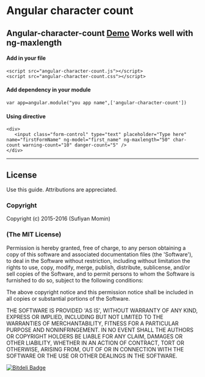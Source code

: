 # Angular character count
Angular-character-count  [Demo](http://sufiiiyan.github.io/Angular-character-count/ ) 
Works well with ng-maxlength
---------------------------------------------------

#### **Add in your file**
```
<script src="angular-character-count.js"></script>
<script src="angular-character-count.css"></script>
```
####  **Add dependency in your module**

    var app=angular.module("you app name",['angular-character-count'])
    
####  **Using directive**

    <div>
       <input class="form-control" type="text" placeholder="Type here" name="firstFormName" ng-model="first_name" ng-maxlength="50" char-count warning-count="10" danger-count="5" />
    </div>

-------------------------------------------------------------------------------------------------------------------------------


## License

 Use this guide. Attributions are appreciated.

### Copyright

Copyright (c) 2015-2016 (Sufiyan Momin)

### (The MIT License)
Permission is hereby granted, free of charge, to any person obtaining
a copy of this software and associated documentation files (the
'Software'), to deal in the Software without restriction, including
without limitation the rights to use, copy, modify, merge, publish,
distribute, sublicense, and/or sell copies of the Software, and to
permit persons to whom the Software is furnished to do so, subject to
the following conditions:

The above copyright notice and this permission notice shall be
included in all copies or substantial portions of the Software.

THE SOFTWARE IS PROVIDED 'AS IS', WITHOUT WARRANTY OF ANY KIND,
EXPRESS OR IMPLIED, INCLUDING BUT NOT LIMITED TO THE WARRANTIES OF
MERCHANTABILITY, FITNESS FOR A PARTICULAR PURPOSE AND NONINFRINGEMENT.
IN NO EVENT SHALL THE AUTHORS OR COPYRIGHT HOLDERS BE LIABLE FOR ANY
CLAIM, DAMAGES OR OTHER LIABILITY, WHETHER IN AN ACTION OF CONTRACT,
TORT OR OTHERWISE, ARISING FROM, OUT OF OR IN CONNECTION WITH THE
SOFTWARE OR THE USE OR OTHER DEALINGS IN THE SOFTWARE.


[![Bitdeli Badge](https://d2weczhvl823v0.cloudfront.net/sufiiiyan/angular-character-count/trend.png)](https://bitdeli.com/free "Bitdeli Badge")

